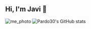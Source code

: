 ## Hi, I'm Javi 👋
![me_photo](https://user-images.githubusercontent.com/73775032/116597851-67304480-a926-11eb-87ad-d26642b56c19.png) ![Pardo30's GitHub stats](https://github-readme-stats.vercel.app/api?username=pardo30&show_icons=true&theme=dark) <!--![Top Langs](https://github-readme-stats.vercel.app/api/top-langs/?username=pardo30&layout=compact)-->


<!--
**pardo30/pardo30** is a ✨ _special_ ✨ repository because its `README.md` (this file) appears on your GitHub profile.

Here are some ideas to get you started:

- 🔭 I’m currently working on ...
- 🌱 I’m currently learning ...
- 👯 I’m looking to collaborate on ...
- 🤔 I’m looking for help with ...
- 💬 Ask me about ...
- 📫 How to reach me: ...
- 😄 Pronouns: ...
- ⚡ Fun fact: ...
-->
